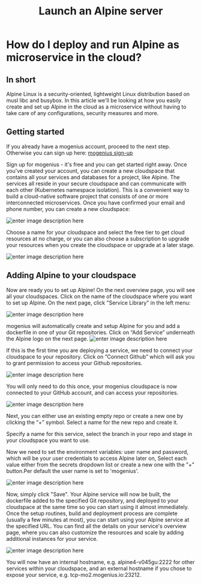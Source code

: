 ﻿---
sidebar_position: 5
title: Launch an Alpine server
---

# How do I deploy and run Alpine as microservice in the cloud?

## In short

Alpine Linux is a security-oriented, lightweight Linux distribution based on musl libc and busybox. In this article we'll be looking at how you easily create and set up Alpine in the cloud as a microservice without having to take care of any configurations, security measures and more. 

## Getting started

If you already have a mogenius account, proceed to the next step. Otherwise you can sign up here: [mogenius sign-up](https://studio.mogenius.com/user/registration)

Sign up for mogenius - it's free and you can get started right away. Once you've created your account, you can create a new cloudspace that contains all your services and databases for a project, like Alpine. The services all reside in your secure cloudspace and can communicate with each other (Kubernetes namespace isolation). This is a convenient way to build a cloud-native software project that consists of one or more interconnected microservices. Once you have confirmed your email and phone number, you can create a new cloudspace:

![enter image description here](https://api.mogenius.com/file/id/115e92a0-6daa-4b15-9420-438448351d89)

Choose a name for your cloudspace and select the free tier to get cloud resources at no charge, or you can also choose a subscription to upgrade your resources when you create the cloudspace or upgrade at a later stage.

![enter image description here](https://api.mogenius.com/file/id/a8c2aaca-fbe7-401a-bf63-0c99024e2c94)

## Adding Alpine to your cloudspace

Now are ready you to set up Alpine! On the next overview page, you will see all your cloudspaces. Click on the name of the cloudspace where you want to set up Alpine. On the next page, click "Service Library" in the left menu:

![enter image description here](https://api.mogenius.com/file/id/a12d10f1-4b9b-4adb-95ec-db193e1db440)

mogenius will automatically create and setup Alpine for you and add a dockerfile in one of your Git repositories. Click on “Add Service” underneath the Alpine logo on the next page.
![enter image description here](https://api.mogenius.com/file/id/91d78150-ac0a-4e8d-98aa-957125ad5b50)

If this is the first time you are deploying a service, we need to connect your cloudspace to your repository. Click on “Connect Github” which will ask you to grant permission to access your Github repositories.

![enter image description here](https://api.mogenius.com/file/id/88626d92-fa15-4d9e-8598-6a914daa633c)

You will only need to do this once, your mogenius cloudspace is now connected to your GitHub account, and can access your repositories.
 
![enter image description here](https://api.mogenius.com/file/id/ec9042cb-ed36-4cf8-9573-97a7f283c590)

Next, you can either use an existing empty repo or create a new one by clicking the “+” symbol. Select a name for the new repo and create it.

Specify a name for this service, select the branch in your repo and stage in your cloudspace you want to use.

Now we need to set the environment variables: user name and password, which will be your user credentials to access Alpine later on, Select each value either from the secrets dropdown list or create a new one with the "+" button.Per default the user name is set to 'mogenius'. 

![enter image description here](https://api.mogenius.com/file/id/8603043e-a7dd-4170-ae07-c25746185601)

Now, simply click "Save". Your Alpine service will now be built, the dockerfile added to the specified Git repository, and deployed to your cloudspace at the same time so you can start using it almost immediately. Once the setup routines, build and deployment process are complete (usually a few minutes at most), you can start using your Alpine service at the specified URL. You can find all the details on your service's overview page, where you can also customize the resources and scale by adding additional instances for your service.

![enter image description here](https://api.mogenius.com/file/id/47dfe349-6e64-444f-b8af-78ed334ccbda)

You will now have an internal hostname, e.g. alpine4-v045gu:2222 for other services within your cloudspace, and an external hostname if you chose to expose your service, e.g. tcp-mo2.mogenius.io:23212.



